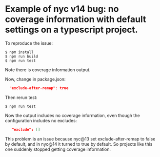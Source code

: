 # Example of nyc v14 bug: no coverage information with default settings on a typescript project.

To reproduce the issue:

```shell
$ npm install
$ npm run build
$ npm run test
```

Note there is coverage information output.

Now, change in package.json:

```json
  "exclude-after-remap": true
```

Then rerun test:

```shell
$ npm run test
```

Now the output includes no coverage information, even though the configuration includes no excludes:

```json
   "exclude": []
```

This problem is an issue because nyc@13 set exclude-after-remap to false by default, and in nyc@14 it turned to true by default. So projects like this one suddenly stopped getting coverage information.
